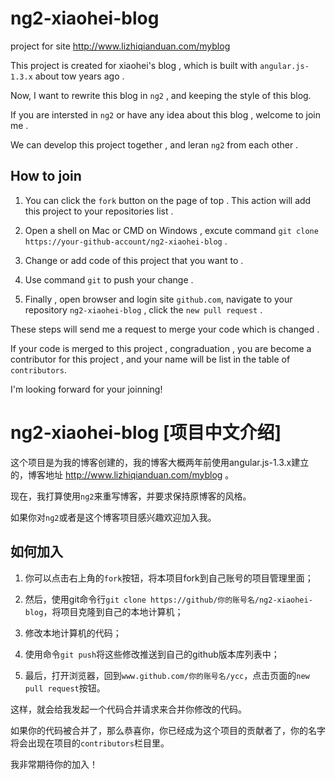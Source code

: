 # ng2-xiaohei-blog
project for site http://www.lizhiqianduan.com/myblog 

This project is created for xiaohei's blog , which is built with `angular.js-1.3.x` about tow years ago .

Now, I want to rewrite this blog in `ng2` , and keeping the style of this blog.

If you are intersted in `ng2` or have any idea about this blog , welcome to join me .

We can develop this project together , and leran `ng2` from each other .

## How to join 

1. You can click the `fork` button on the page of top . This action will add this project to your repositories list .

2. Open a shell on Mac or CMD on Windows , excute command `git clone https://your-github-account/ng2-xiaohei-blog` .

3. Change or add code of this project that you want to .

4. Use command `git` to push your change .

5. Finally , open browser and login site `github.com`, navigate to your repository `ng2-xiaohei-blog` , click the `new pull request` .

These steps will send me a request to merge your code which is changed . 

If your code is merged to this project , congraduation , you are become a contributor for this project , and your name will be list in the table of `contributors`. 

I'm looking forward for your joinning!


# ng2-xiaohei-blog [项目中文介绍]

这个项目是为我的博客创建的，我的博客大概两年前使用angular.js-1.3.x建立的，博客地址 http://www.lizhiqianduan.com/myblog 。

现在，我打算使用`ng2`来重写博客，并要求保持原博客的风格。

如果你对`ng2`或者是这个博客项目感兴趣欢迎加入我。

## 如何加入

1. 你可以点击右上角的`fork`按钮，将本项目fork到自己账号的项目管理里面；

2. 然后，使用git命令行`git clone https://github/你的账号名/ng2-xiaohei-blog`，将项目克隆到自己的本地计算机；

3. 修改本地计算机的代码；

4. 使用命令`git push`将这些修改推送到自己的github版本库列表中；

5. 最后，打开浏览器，回到`www.github.com/你的账号名/ycc`，点击页面的`new pull request`按钮。

这样，就会给我发起一个代码合并请求来合并你修改的代码。

如果你的代码被合并了，那么恭喜你，你已经成为这个项目的贡献者了，你的名字将会出现在项目的`contributors`栏目里。

我非常期待你的加入！
